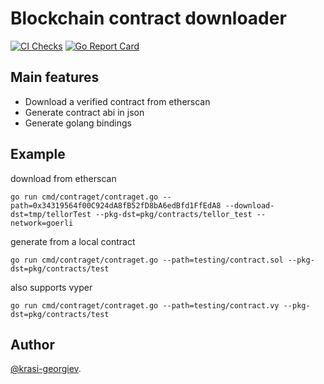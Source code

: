 # Blockchain contract downloader
[![CI Checks](https://github.com/cryptoriums/contraget/workflows/Checks/badge.svg)](https://github.com/cryptoriums/contraget/actions?query=workflow%3Achecks)
[![Go Report Card](https://goreportcard.com/badge/github.com/cryptoriums/contraget)](https://goreportcard.com/report/github.com/cryptoriums/contraget)

## Main features
 - Download a verified contract from etherscan
 - Generate contract abi in json
 - Generate golang bindings

## Example

download from etherscan
```
go run cmd/contraget/contraget.go --path=0x34319564f00C924dA8fB52fD8bA6edBfd1FfEdA8 --download-dst=tmp/tellorTest --pkg-dst=pkg/contracts/tellor_test --network=goerli
```
generate from a local contract
```
go run cmd/contraget/contraget.go --path=testing/contract.sol --pkg-dst=pkg/contracts/test
```
also supports vyper
```
go run cmd/contraget/contraget.go --path=testing/contract.vy --pkg-dst=pkg/contracts/test
```

## Author
[@krasi-georgiev](https://github.com/krasi-georgiev/).
